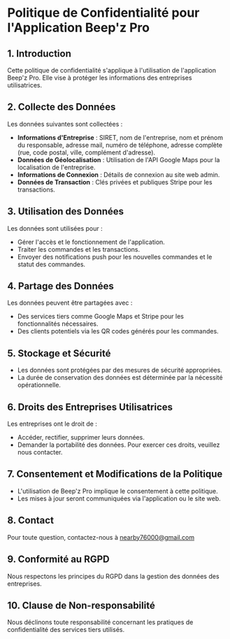 # Politique de Confidentialité pour l'Application Beep'z Pro

## 1. Introduction
Cette politique de confidentialité s'applique à l'utilisation de l'application Beep'z Pro. Elle vise à protéger les informations des entreprises utilisatrices.

## 2. Collecte des Données
Les données suivantes sont collectées :
- **Informations d'Entreprise** : SIRET, nom de l'entreprise, nom et prénom du responsable, adresse mail, numéro de téléphone, adresse complète (rue, code postal, ville, complément d'adresse).
- **Données de Géolocalisation** : Utilisation de l'API Google Maps pour la localisation de l'entreprise.
- **Informations de Connexion** : Détails de connexion au site web admin.
- **Données de Transaction** : Clés privées et publiques Stripe pour les transactions.

## 3. Utilisation des Données
Les données sont utilisées pour :
- Gérer l'accès et le fonctionnement de l'application.
- Traiter les commandes et les transactions.
- Envoyer des notifications push pour les nouvelles commandes et le statut des commandes.

## 4. Partage des Données
Les données peuvent être partagées avec :
- Des services tiers comme Google Maps et Stripe pour les fonctionnalités nécessaires.
- Des clients potentiels via les QR codes générés pour les commandes.

## 5. Stockage et Sécurité
- Les données sont protégées par des mesures de sécurité appropriées.
- La durée de conservation des données est déterminée par la nécessité opérationnelle.

## 6. Droits des Entreprises Utilisatrices
Les entreprises ont le droit de :
- Accéder, rectifier, supprimer leurs données.
- Demander la portabilité des données.
Pour exercer ces droits, veuillez nous contacter.

## 7. Consentement et Modifications de la Politique
- L'utilisation de Beep'z Pro implique le consentement à cette politique.
- Les mises à jour seront communiquées via l'application ou le site web.

## 8. Contact
Pour toute question, contactez-nous à nearby76000@gmail.com

## 9. Conformité au RGPD
Nous respectons les principes du RGPD dans la gestion des données des entreprises.

## 10. Clause de Non-responsabilité
Nous déclinons toute responsabilité concernant les pratiques de confidentialité des services tiers utilisés.
